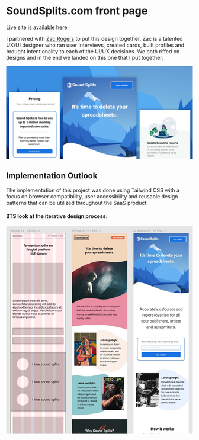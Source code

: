 # SoundSplits.com front page

[Live site is available here](https://www.soundsplits.com)

 I partnered with [Zac Rogers](https://github.com/ZacRogersWorks) to put this design together. Zac is a talented UX/UI designer who ran user interviews, created cards, built profiles and brought intentionality to each of the UI/UX decisions. We both riffed on designs and in the end we landed on this one that I put together:

![](./sound-splits-open-graph.jpg)

## Implementation Outlook
The implementation of this project was done using Tailwind CSS with a focus on browser compatibility, user accessibility and reusable design patterns that can be utilized throughout the SaaS product.

#### BTS look at the iterative design process: 

![](./sound-splits-design-iterations.jpg)

